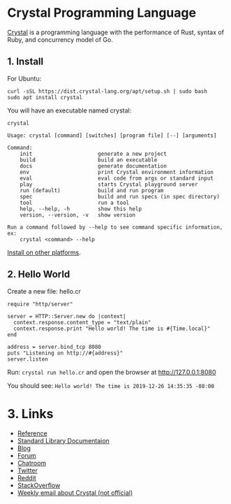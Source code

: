 # Crystal Programming Language

[Crystal](https://crystal-lang.org/) is a programming language with the performance of Rust, syntax of Ruby, and concurrency model of Go.

## 1. Install
For Ubuntu:
```
curl -sSL https://dist.crystal-lang.org/apt/setup.sh | sudo bash
sudo apt install crystal
```
You will have an executable named crystal:
```
crystal

Usage: crystal [command] [switches] [program file] [--] [arguments]

Command:
    init                     generate a new project
    build                    build an executable
    docs                     generate documentation
    env                      print Crystal environment information
    eval                     eval code from args or standard input
    play                     starts Crystal playground server
    run (default)            build and run program
    spec                     build and run specs (in spec directory)
    tool                     run a tool
    help, --help, -h         show this help
    version, --version, -v   show version

Run a command followed by --help to see command specific information, ex:
    crystal <command> --help
```

[Install on other platforms](https://crystal-lang.org/install).

## 2. Hello World
Create a new file: hello.cr

```crystal
require "http/server"

server = HTTP::Server.new do |context|
  context.response.content_type = "text/plain"
  context.response.print "Hello world! The time is #{Time.local}"
end

address = server.bind_tcp 8080
puts "Listening on http://#{address}"
server.listen
```
Run: `crystal run hello.cr` and open the browser at http://127.0.0.1:8080

You should see: `Hello world! The time is 2019-12-26 14:35:35 -08:00`

# 3. Links
* [Reference](https://crystal-lang.org/reference)
* [Standard Library Documentaion](https://crystal-lang.org/api)
* [Blog](https://crystal-lang.org/blog/)
* [Forum](https://forum.crystal-lang.org)
* [Chatroom](https://gitter.im/crystal-lang/crystal)
* [Twitter](https://twitter.com/CrystalLanguage)
* [Reddit](https://crystal-lang.org/blog)
* [StackOverflow](https://stackoverflow.com/questions/tagged/crystal-lang?sort=newest)
* [Weekly email about Crystal (not official)](http://crystalweekly.com)

